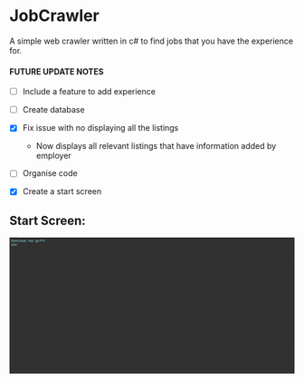 # JobCrawler
A simple web crawler written in c# to find jobs that you have the experience for.


#### FUTURE UPDATE NOTES
- [ ] Include a feature to add experience
- [ ] Create database
- [x] Fix issue with no displaying all the listings 
    - Now displays all relevant listings that have information added by employer
- [ ] Organise code
- [x] Create a start screen 
 

## Start Screen:

![](IndeedCrawler.gif)
